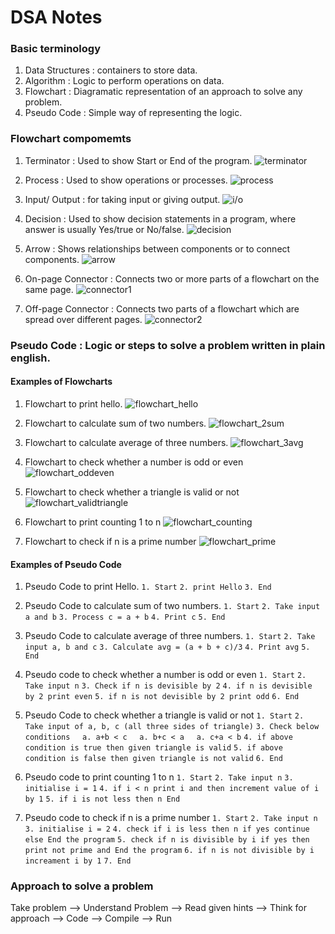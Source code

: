 # DSA Notes

### Basic terminology

1. Data Structures : containers to store data.
2. Algorithm : Logic to perform operations on data.
3. Flowchart : Diagramatic representation of an approach to solve any problem.
4. Pseudo Code : Simple way of representing the logic.

### Flowchart compomemts

1. Terminator : Used to show Start or End of the program.
   ![terminator](https://firebasestorage.googleapis.com/v0/b/storage4otherprojs.appspot.com/o/dsa-notes%2Fterminator.svg?alt=media&token=86ecbeb8-085e-4f35-8430-9de9ef02670f)

2. Process : Used to show operations or processes.
   ![process](https://firebasestorage.googleapis.com/v0/b/storage4otherprojs.appspot.com/o/dsa-notes%2Fprocess.svg?alt=media&token=cdf5ea13-0707-452b-895b-fa839921a0f2)

3. Input/ Output : for taking input or giving output.
   ![i/o](https://firebasestorage.googleapis.com/v0/b/storage4otherprojs.appspot.com/o/dsa-notes%2Fio.svg?alt=media&token=72df56cc-5ff6-4145-8261-98b1e23a60e4)

4. Decision : Used to show decision statements in a program, where answer is usually Yes/true or No/false.
   ![decision](https://firebasestorage.googleapis.com/v0/b/storage4otherprojs.appspot.com/o/dsa-notes%2Fdecision.svg?alt=media&token=c4a221e4-2574-4e04-bf33-b11a5e2d53a7)

5. Arrow : Shows relationships between components or to connect components.
   ![arrow](https://firebasestorage.googleapis.com/v0/b/storage4otherprojs.appspot.com/o/dsa-notes%2Farrow.svg?alt=media&token=91bcfecd-51d2-4136-aa29-d36874a667ca)

6. On-page Connector : Connects two or more parts of a flowchart on the same page.
   ![connector1](https://firebasestorage.googleapis.com/v0/b/storage4otherprojs.appspot.com/o/dsa-notes%2Fconnector1.svg?alt=media&token=b8070e18-ef1b-4add-a87d-a6e00458a974)

7. Off-page Connector : Connects two parts of a flowchart which are spread over different pages.
   ![connector2](https://firebasestorage.googleapis.com/v0/b/storage4otherprojs.appspot.com/o/dsa-notes%2Fconnector2.svg?alt=media&token=6bcc4eeb-61c0-4101-80e1-182c11b9862a)

### Pseudo Code : Logic or steps to solve a problem written in plain english.

#### Examples of Flowcharts

1. Flowchart to print hello.
   ![flowchart_hello](https://firebasestorage.googleapis.com/v0/b/storage4otherprojs.appspot.com/o/dsa-notes%2Fflowchart_hello.svg?alt=media&token=01a6e0c8-d486-4fb0-aff7-1c22d404d133)

2. Flowchart to calculate sum of two numbers.
   ![flowchart_2sum](https://firebasestorage.googleapis.com/v0/b/storage4otherprojs.appspot.com/o/dsa-notes%2Fflowchart_2sum.svg?alt=media&token=31606e39-7892-4b06-bbff-e6df8f7826e0)

3. Flowchart to calculate average of three numbers.
   ![flowchart_3avg](https://firebasestorage.googleapis.com/v0/b/storage4otherprojs.appspot.com/o/dsa-notes%2Fflowchart_3avg.svg?alt=media&token=e1b96c6d-635a-4ebc-9563-6325cdc6109d)

4. Flowchart to check whether a number is odd or even
   ![flowchart_oddeven](https://firebasestorage.googleapis.com/v0/b/storage4otherprojs.appspot.com/o/dsa-notes%2Fflowchart_oddeven.svg?alt=media&token=ec735c65-cdb0-4a63-8e14-bfe73cacd6bd)

5. Flowchart to check whether a triangle is valid or not
   ![flowchart_validtriangle](https://firebasestorage.googleapis.com/v0/b/storage4otherprojs.appspot.com/o/dsa-notes%2Fflowchart_validtriangle.svg?alt=media&token=85bfec9a-b5df-42d0-8c2b-9bb6b45de140)

6. Flowchart to print counting 1 to n
   ![flowchart_counting](https://firebasestorage.googleapis.com/v0/b/storage4otherprojs.appspot.com/o/dsa-notes%2Fflowchart_counting.svg?alt=media&token=263947b2-e118-4b09-a0f3-9952d7ec6dda)

7. Flowchart to check if n is a prime number
   ![flowchart_prime](https://firebasestorage.googleapis.com/v0/b/storage4otherprojs.appspot.com/o/dsa-notes%2Fflowchart_prime.svg?alt=media&token=40d20948-f92d-479b-bb61-117642444d05)

#### Examples of Pseudo Code

1. Pseudo Code to print Hello.
   `1. Start`
   `2. print Hello`
   `3. End`

2. Pseudo Code to calculate sum of two numbers.
   `1. Start`
   `2. Take input a and b`
   `3. Process c = a + b`
   `4. Print c`
   `5. End`

3. Pseudo Code to calculate average of three numbers.
   `1. Start`
   `2. Take input a, b and c`
   `3. Calculate avg = (a + b + c)/3`
   `4. Print avg`
   `5. End`

4. Pseudo code to check whether a number is odd or even
   `1. Start`
   `2. Take input n`
   `3. Check if n is devisible by 2`
   `4. if n is devisible by 2 print even`
   `5. if n is not devisible by 2 print odd`
   `6. End`

5. Pseudo Code to check whether a triangle is valid or not
   `1. Start`
   `2. Take input of a, b, c (all three sides of triangle)`
   `3. Check below conditions`
   &nbsp;&nbsp;&nbsp;&nbsp;`a. a+b < c`
   &nbsp;&nbsp;&nbsp;&nbsp;`a. b+c < a`
   &nbsp;&nbsp;&nbsp;&nbsp;`a. c+a < b`
   `4. if above condition is true then given triangle is valid`
   `5. if above condition is false then given triangle is not valid`
   `6. End`

6. Pseudo code to print counting 1 to n
   `1. Start`
   `2. Take input n`
   `3. initialise i = 1`
   `4. if i < n print i and then increment value of i by 1`
   `5. if i is not less then n End`

7. Pseudo code to check if n is a prime number
   `1. Start`
   `2. Take input n`
   `3. initialise i = 2`
   `4. check if i is less then n if yes continue else End the program`
   `5. check if n is divisible by i if yes then print not prime and End the program`
   `6. if n is not divisible by i increament i by 1`
   `7. End`

### Approach to solve a problem

Take problem --> Understand Problem --> Read given hints --> Think for approach --> Code --> Compile --> Run
